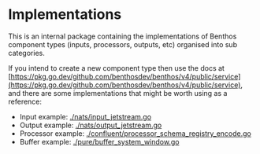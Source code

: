 Implementations
===============

This is an internal package containing the implementations of Benthos component types (inputs, processors, outputs, etc) organised into sub categories.

If you intend to create a new component type then use the docs at [https://pkg.go.dev/github.com/benthosdev/benthos/v4/public/service](https://pkg.go.dev/github.com/benthosdev/benthos/v4/public/service), and there are some implementations that might be worth using as a reference:

- Input example: [./nats/input_jetstream.go](./nats/input_jetstream.go)
- Output example: [./nats/output_jetstream.go](./nats/output_jetstream.go)
- Processor example: [./confluent/processor_schema_registry_encode.go](./confluent/processor_schema_registry_encode.go)
- Buffer example: [./pure/buffer_system_window.go](./pure/buffer_system_window.go)
